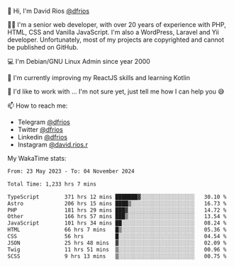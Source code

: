 👋 Hi, I'm David Rios [@dfrios](https://github.com/dfrios)

👨‍💻 I'm a senior web developer, with over 20 years of experience with PHP, HTML, CSS and Vanilla JavaScript. I'm also a WordPress, Laravel and Yii developer. Unfortunately, most of my projects are copyrighted and cannot be published on GitHub.

💻 I'm Debian/GNU Linux Admin since year 2000

🌱 I'm currently improving my ReactJS skills and learning Kotlin

💞️ I'd like to work with ... I'm not sure yet, just tell me how I can help you 😅


📫 How to reach me:
* Telegram [@dfrios](https://t.me/dfrios)
* Twitter [@dfrios](https://twitter.com/dfrios)
* Linkedin [@dfrios](https://linkedin.com/in/dfrios)
* Instagram [@david.rios.r](https://instagram.com/david.rios.r)



My WakaTime stats:
<!--START_SECTION:waka-->

```txt
From: 23 May 2023 - To: 04 November 2024

Total Time: 1,233 hrs 7 mins

TypeScript        371 hrs 12 mins ███████▓░░░░░░░░░░░░░░░░░   30.10 %
Astro             206 hrs 15 mins ████▒░░░░░░░░░░░░░░░░░░░░   16.73 %
PHP               181 hrs 29 mins ███▓░░░░░░░░░░░░░░░░░░░░░   14.72 %
Other             166 hrs 57 mins ███▒░░░░░░░░░░░░░░░░░░░░░   13.54 %
JavaScript        101 hrs 34 mins ██░░░░░░░░░░░░░░░░░░░░░░░   08.24 %
HTML              66 hrs 7 mins   █▒░░░░░░░░░░░░░░░░░░░░░░░   05.36 %
CSS               56 hrs          █░░░░░░░░░░░░░░░░░░░░░░░░   04.54 %
JSON              25 hrs 48 mins  ▓░░░░░░░░░░░░░░░░░░░░░░░░   02.09 %
Twig              11 hrs 51 mins  ▒░░░░░░░░░░░░░░░░░░░░░░░░   00.96 %
SCSS              9 hrs 13 mins   ▒░░░░░░░░░░░░░░░░░░░░░░░░   00.75 %
```

<!--END_SECTION:waka-->
